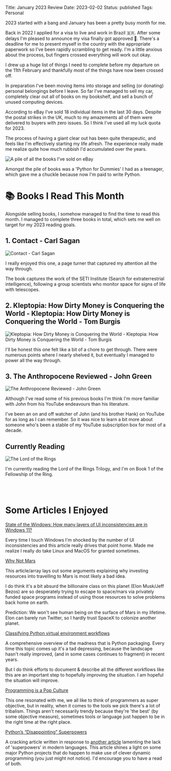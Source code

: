 Title: January 2023 Review
Date: 2023-02-02
Status: published
Tags: Personal


<style>
img {
    max-height: 250px;
}
</style>

2023 started with a bang and January has been a pretty busy month for me.

Back in 2022 I applied for a visa to live and work in Brazil 🇧🇷. After some
delays I'm pleased to announce my visa finally got approved 🥳. There's
a deadline for me to present myself in the country with the appropriate
paperwork so I've been rapidly scrambling to get ready. I'm a little anxious
about the process, but fingers crossed everything will work out okay.

I drew up a huge list of things I need to complete before my departure on the
11th February and thankfully most of the things have now been crossed off.

In preparation I've been moving items into storage and selling (or donating)
personal belongings before I leave. So far I've managed to sell my car,
completely clear out all of books on my bookshelf, and sell a bunch of unused
computing devices.

According to eBay I've sold 18 individual items in the last 30 days. Despite
the postal strikes in the UK, much to my amazements all of them were delivered
to buyers with zero issues. So I think I've used all my luck quota for 2023.

The process of having a giant clear out has been quite therapeutic, and feels
like I'm effectively starting my life afresh. The experience really made me
realize quite how much rubbish I'd accumulated over the years.


<img src="{static}/images/PXL_20230115_100555134.MP.jpg" alt="A pile of all the books I've sold on eBay"  style="max-height: 500px"/>

Amongst the pile of books was a 'Python for Dummies' I had as a teenager, which
gave me a chuckle because now I'm paid to write Python.

# 📚 Books I Read This Month

Alongside selling books, I somehow managed to find the time to read this month.
I managed to complete three books in total, which sets me well on target for my
2023 reading goals.

## 1. Contact - Carl Sagan

![Contact - Carl Sagan](https://images-na.ssl-images-amazon.com/images/S/compressed.photo.goodreads.com/books/1560757678l/52283742.jpg)

I really enjoyed this one, a page turner that captured my attention all the way
through.

The book captures the work of the SETI Institute (Search for extraterrestrial
intelligence), following a group scientists who monitor space for signs of life
with telescopes.


## 2. Kleptopia: How Dirty Money is Conquering the World - Kleptopia: How Dirty Money is Conquering the World - Tom Burgis

![Kleptopia: How Dirty Money is Conquering the World - Kleptopia: How Dirty Money is Conquering the World - Tom Burgis](https://images-na.ssl-images-amazon.com/images/S/compressed.photo.goodreads.com/books/1576309963i/49230961.jpg)

I'll be honest this one felt like a bit of a chore to get through. There were
numerous points where I nearly shelved it, but eventually I managed to power
all the way through.


## 3. The Anthropocene Reviewed - John Green

![The Anthropocene Reviewed - John Green](https://images-na.ssl-images-amazon.com/images/S/compressed.photo.goodreads.com/books/1616514130i/55145261.jpg)

Although I've read some of his previous books I'm think I'm more familiar with
John from his YouTube endeavours than his literature.

I've been an on and off watcher of John (and his brother Hank) on YouTube for
as long as I can remember. So it was nice to learn a bit more about someone
who's been a stable of my YouTube subscription box for most of a decade.


## Currently Reading

![The Lord of the Rings](https://images-na.ssl-images-amazon.com/images/S/compressed.photo.goodreads.com/books/1566425108i/33.jpg)

I'm currently reading the Lord of the Rings Trilogy, and I'm on Book 1 of the Fellowship of the Ring.



<br>

<br>

# Some Articles I Enjoyed

[State of the Windows: How many layers of UI inconsistencies are in Windows 11?]( https://ntdotdev.wordpress.com/2023/01/01/state-of-the-windows-how-many-layers-of-ui-inconsistencies-are-in-windows-11/ )

Every time I touch Windows I'm shocked by the number of UI inconsistencies and
this article really drives that point home. Made me realize I really do take
Linux and MacOS for granted sometimes.

[Why Not Mars](https://idlewords.com/2023/1/why_not_mars.htm)

This article/array lays out some arguments explaining why investing resources
into travelling to Mars is most likely a bad idea.

I do think it's a bit absurd the billionaire class on this planet (Elon
Musk/Jeff Bezos) are so desperately trying to escape to space/mars via
privately funded space programs instead of using those resources to solve
problems back home on earth.

Prediction: We won't see human being on the surface of Mars in my lifetime.
Elon can barely run Twitter, so I hardly trust SpaceX to colonize another
planet.

[Classifying Python virtual environment workflows](https://snarky.ca/classifying-python-virtual-environment-workflows/)

A comprehensive overview of the madness that is Python packaging. Every time
this topic comes up it's a tad depressing, because the landscape hasn't really
improved, (and in some cases continues to fragment) in recent years.

But I do think efforts to document & describe all the different workflows like
this are an important step to hopefully improving the situation. I am hopeful
the situation will improve.

[Programming is a Pop Culture](https://www.baldurbjarnason.com/2022/programming-is-a-pop-culture/)

This one resonated with me, we all like to think of programmers as super
objective, but in reality, when it comes to the tools we pick there's a lot of
tribalism. Things aren't necessarily trendy because they're 'the best' (by some
objective measure), sometimes tools or language just happen to be in the right
time at the right place.

[Python’s “Disappointing” Superpowers](https://lukeplant.me.uk/blog/posts/pythons-disappointing-superpowers/)

A cracking article written in response to [another
article](https://buttondown.email/hillelwayne/archive/i-am-disappointed-by-dynamic-typing/)
lamenting the lack of 'superpowers' in modern languages. This article shines
a light on some major Python projects that do happen to make use of clever
dynamic programming (you just might not notice). I'd encourage you to have
a read of both.
